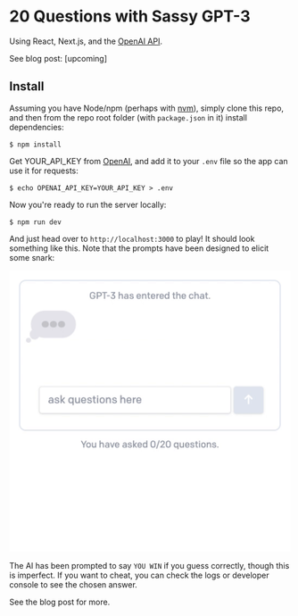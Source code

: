 # 20 Questions with Sassy GPT-3

Using React, Next.js, and the [OpenAI API](https://beta.openai.com/).

See blog post: [upcoming]

## Install
Assuming you have Node/npm (perhaps with [nvm](https://github.com/nvm-sh/nvm)), simply clone this repo, and then from the repo root folder (with `package.json` in it) install dependencies:

    $ npm install 

Get YOUR_API_KEY from [OpenAI](https://beta.openai.com/), and add it to your `.env` file so the app can use it for requests:

    $ echo OPENAI_API_KEY=YOUR_API_KEY > .env

Now you're ready to run the server locally:

    $ npm run dev

And just head over to `http://localhost:3000` to play! It should look something like this. Note that the prompts have been designed to elicit some snark:

![Sample chat](media/AnimationFullCrop.gif "Sample chat" )


<!-- ![Sample chat](media/YouHumansAreSoPredictable.png "Sample chat") -->

The AI has been prompted to say `YOU WIN` if you guess correctly, though this is imperfect. If you want to cheat, you can check the logs or developer console to see the chosen answer. 

See the blog post for more.